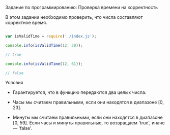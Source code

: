 Задание по программированию: Проверка времени на корректность

В этом задании необходимо проверить, что числа составляют корректное время.

```javascript

var isValidTime = require('./index.js');

console.info(isValidTime(12, 30)); 

// true

console.info(isValidTime(12, 61)); 

// false

```

Условия

* Гарантируется, что в функцию передаются два целых числа.

* Часы мы считаем правильными, если они находятся в диапазоне [0, 23].

* Минуты мы считаем правильными, если они находятся в диапазоне [0, 59]. Если часы и минуты правильные, то возвращаем 'true', иначе — 'false'.